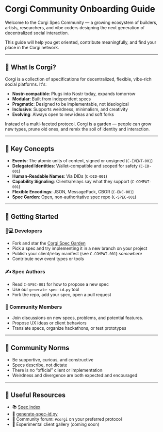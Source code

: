 # Corgi Community Onboarding Guide

Welcome to the Corgi Spec Community — a growing ecosystem of builders, artists, researchers, and vibe coders designing the next generation of decentralized social interaction.

This guide will help you get oriented, contribute meaningfully, and find your place in the Corgi network.

---

## 🧭 What Is Corgi?
Corgi is a collection of specifications for decentralized, flexible, vibe-rich social platforms. It's:
- **Nostr-compatible**: Plugs into Nostr today, expands tomorrow
- **Modular**: Built from independent specs
- **Pragmatic**: Designed to be implementable, not ideological
- **Inclusive**: Supports weirdness, minimalism, and creativity
- **Evolving**: Always open to new ideas and soft forks

Instead of a multi-faceted protocol, Corgi is a garden — people can grow new types, prune old ones, and remix the soil of identity and interaction.

---

## 🧰 Key Concepts
- **Events**: The atomic units of content, signed or unsigned (`C-EVENT-001`)
- **Delegated Identities**: Wallet-compatible and scoped for safety (`C-ID-001`)
- **Human-Readable Names**: Via DIDs (`C-DID-001`)
- **Capability Signaling**: Clients/relays say what they support (`C-COMPAT-001`)
- **Flexible Encodings**: JSON, MessagePack, CBOR (`C-ENC-001`)
- **Spec Garden**: Open, non-authoritative spec repo (`C-SPEC-001`)

---

## 🏁 Getting Started

### 👩💻 Developers
- Fork and star the [Corgi Spec Garden](https://github.com/corgips/specs)
- Pick a spec and try implementing it in a new branch on your project
- Publish your client/relay manifest (see `C-COMPAT-001`) _somewhere_
- Contribute new event types or tools

### ✍️ Spec Authors
- Read `C-SPEC-001` for how to propose a new spec
- Use our `generate-spec-id.py` tool
- Fork the repo, add your spec, open a pull request

### 🌱 Community Members
- Join discussions on new specs, problems, and potential features.
- Propose UX ideas or client behaviors
- Translate specs, organize hackathons, or test prototypes

---

## 🤝 Community Norms
- Be supportive, curious, and constructive
- Specs describe, not dictate
- There is no “official” client or implementation
- Weirdness and divergence are both expected and encouraged

---

## 🔗 Useful Resources
- 📚 [Spec Index](./specs/README.md)
- 🔐 [generate-spec-id.py](generate-spec-id.py)
- 💬 Community forum: `#corgi` on your preferred protocol
- 🧪 Experimental client gallery (coming soon)
